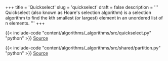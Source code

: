 +++
title = 'Quickselect'
slug = 'quickselect'
draft = false
description =  '''
Quickselect (also known as Hoare's selection algorithm) is a selection
algorithm to find the kth smallest (or largest) element in an unordered list of
n elements.
'''
+++

{{< include-code "content/algorithms/_algorithms/src/quickselect.py" "python" >}}
[Source](https://github.com/grind-rip/algorithms/blob/master/src/quickselect.py)

{{< include-code "content/algorithms/_algorithms/src/shared/partition.py" "python" >}}
[Source](https://github.com/grind-rip/algorithms/blob/master/src/shared/partition.py)
